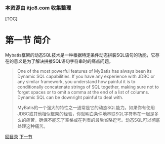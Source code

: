 ### 本资源由 itjc8.com 收集整理
[TOC]

# 第一节 简介



Mybatis框架的动态SQL技术是一种根据特定条件动态拼装SQL语句的功能，它存在的意义是为了解决拼接SQL语句字符串时的痛点问题。



> One of the most powerful features of MyBatis has always been its Dynamic SQL capabilities. If you have any experience with JDBC or any similar framework, you understand how painful it is to conditionally concatenate strings of SQL together, making sure not to forget spaces or to omit a comma at the end of a list of columns. Dynamic SQL can be downright painful to deal with.
>
> 
>
> MyBatis的一个强大的特性之一通常是它的动态SQL能力。如果你有使用JDBC或其他相似框架的经验，你就明白条件地串联SQL字符串在一起是多么的痛苦，确保不能忘了空格或在列表的最后省略逗号。动态SQL可以彻底处理这种痛苦。



[回目录](index.html) [下一节](verse02.html)